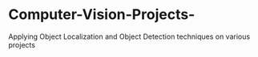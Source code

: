# Computer-Vision-Projects-
Applying Object Localization and Object Detection techniques on various projects
